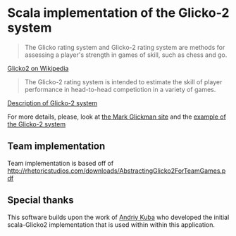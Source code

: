 # Scala implementation of the Glicko-2 system

> The Glicko rating system and Glicko-2 rating system are methods for assessing a player's strength in games of skill, such as chess and go.

[Glicko2 on Wikipedia](https://en.wikipedia.org/wiki/Glicko_rating_system)

> The Glicko-2 rating system is intended to estimate the skill of player performance in head-to-head competiotion in a variety of games.

[Description of Glicko-2 system](http://www.glicko.net/ratings/glicko2desc.pdf)

For more details, please, look at [the Mark Glickman site](http://www.glicko.net/)
and the [example of the Glicko-2 system](http://www.glicko.net/glicko/glicko2.pdf)

## Team implementation

Team implementation is based off of http://rhetoricstudios.com/downloads/AbstractingGlicko2ForTeamGames.pdf

## Special thanks

This software builds upon the work of [Andriy Kuba](https://github.com/andriykuba) who developed the initial scala-Glicko2 implementation that is used within within this application.
